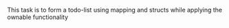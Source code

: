 This task is to form a todo-list using mapping and structs while applying the ownable functionality
